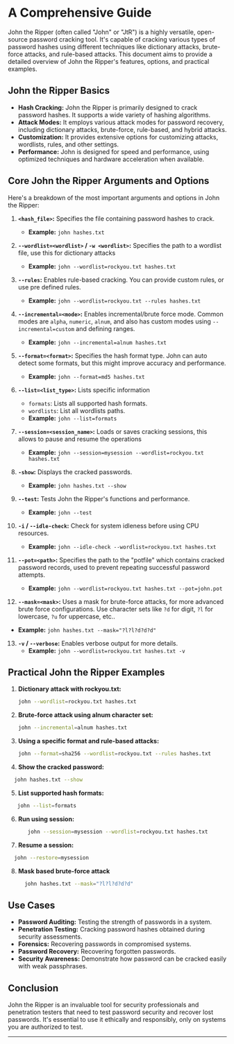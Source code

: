 # A Comprehensive Guide

John the Ripper (often called "John" or "JtR") is a highly versatile, open-source password cracking tool. It's capable of cracking various types of password hashes using different techniques like dictionary attacks, brute-force attacks, and rule-based attacks. This document aims to provide a detailed overview of John the Ripper's features, options, and practical examples.

## John the Ripper Basics

*   **Hash Cracking:** John the Ripper is primarily designed to crack password hashes. It supports a wide variety of hashing algorithms.
*   **Attack Modes:** It employs various attack modes for password recovery, including dictionary attacks, brute-force, rule-based, and hybrid attacks.
*   **Customization:** It provides extensive options for customizing attacks, wordlists, rules, and other settings.
*   **Performance:** John is designed for speed and performance, using optimized techniques and hardware acceleration when available.

## Core John the Ripper Arguments and Options

Here's a breakdown of the most important arguments and options in John the Ripper:

1.  **`<hash_file>`:** Specifies the file containing password hashes to crack.
    *   **Example:** `john hashes.txt`

2.  **`--wordlist=<wordlist>` / `-w <wordlist>`:** Specifies the path to a wordlist file, use this for dictionary attacks
    *   **Example:** `john --wordlist=rockyou.txt hashes.txt`

3.  **`--rules`:** Enables rule-based cracking. You can provide custom rules, or use pre defined rules.
    *   **Example:** `john --wordlist=rockyou.txt --rules hashes.txt`

4.  **`--incremental=<mode>`:** Enables incremental/brute force mode. Common modes are `alpha`, `numeric`, `alnum`, and also has custom modes using `--incremental=custom` and defining ranges.
     *  **Example:** `john --incremental=alnum hashes.txt`

5.  **`--format=<format>`:** Specifies the hash format type.  John can auto detect some formats, but this might improve accuracy and performance.
     *  **Example:** `john --format=md5 hashes.txt`

6. **`--list=<list_type>`:** Lists specific information
   * `formats`: Lists all supported hash formats.
   * `wordlists`: List all wordlists paths.
    * **Example:** `john --list=formats`

7.  **`--session=<session_name>`:** Loads or saves cracking sessions, this allows to pause and resume the operations
    *   **Example:** `john --session=mysession --wordlist=rockyou.txt hashes.txt`

8. **`-show`:** Displays the cracked passwords.
    * **Example:** `john hashes.txt --show`

9.  **`--test`:** Tests John the Ripper's functions and performance.
     * **Example:** `john --test`

10. **`-i` / `--idle-check`:** Check for system idleness before using CPU resources.
    * **Example:** `john --idle-check --wordlist=rockyou.txt hashes.txt`

11. **`--pot=<path>`:** Specifies the path to the "potfile" which contains cracked password records, used to prevent repeating successful password attempts.
    *   **Example:** `john --wordlist=rockyou.txt hashes.txt --pot=john.pot`

12. **`--mask=<mask>`:** Uses a mask for brute-force attacks, for more advanced brute force configurations. Use character sets like `?d` for digit, `?l` for lowercase, `?u` for uppercase, etc..
   *   **Example:** `john hashes.txt --mask="?l?l?d?d?d"`

13. **`-v` / `--verbose`:** Enables verbose output for more details.
    *   **Example:** `john --wordlist=rockyou.txt hashes.txt -v`

## Practical John the Ripper Examples

1.  **Dictionary attack with rockyou.txt:**
    ```bash
    john --wordlist=rockyou.txt hashes.txt
    ```

2.  **Brute-force attack using alnum character set:**

    ```bash
    john --incremental=alnum hashes.txt
    ```

3.  **Using a specific format and rule-based attacks:**
    ```bash
    john --format=sha256 --wordlist=rockyou.txt --rules hashes.txt
    ```
4. **Show the cracked password:**
  ```bash
    john hashes.txt --show
  ```
5. **List supported hash formats:**
  ```bash
     john --list=formats
  ```
6. **Run using session:**
   ```bash
      john --session=mysession --wordlist=rockyou.txt hashes.txt
    ```
7. **Resume a session:**
  ```bash
    john --restore=mysession
  ```
8. **Mask based brute-force attack**
    ```bash
      john hashes.txt --mask="?l?l?d?d?d"
    ```

## Use Cases

*   **Password Auditing:** Testing the strength of passwords in a system.
*   **Penetration Testing:** Cracking password hashes obtained during security assessments.
*   **Forensics:** Recovering passwords in compromised systems.
*   **Password Recovery:** Recovering forgotten passwords.
*   **Security Awareness:** Demonstrate how password can be cracked easily with weak passphrases.

## Conclusion

John the Ripper is an invaluable tool for security professionals and penetration testers that need to test password security and recover lost passwords. It's essential to use it ethically and responsibly, only on systems you are authorized to test.

---

